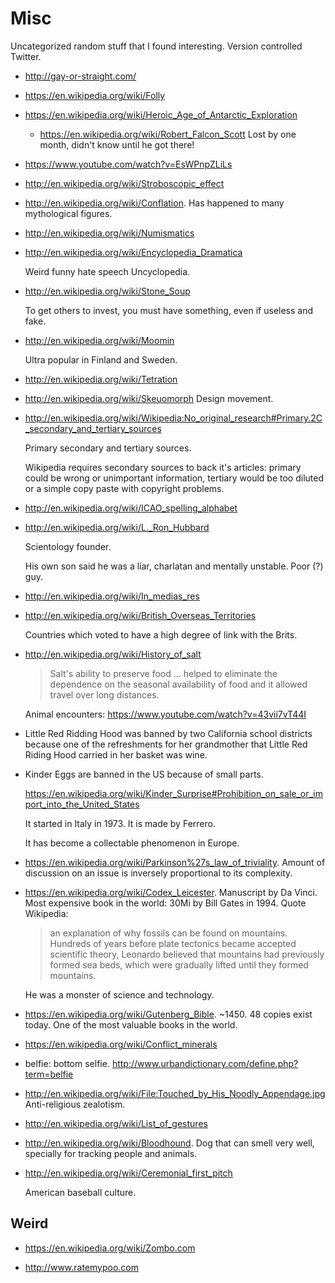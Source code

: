 # Misc

Uncategorized random stuff that I found interesting. Version controlled Twitter.

-   <http://gay-or-straight.com/>

-   <https://en.wikipedia.org/wiki/Folly>

-   <https://en.wikipedia.org/wiki/Heroic_Age_of_Antarctic_Exploration>

    - <https://en.wikipedia.org/wiki/Robert_Falcon_Scott> Lost by one month, didn't know until he got there!

-   <https://www.youtube.com/watch?v=EsWPnpZLiLs>

-   <http://en.wikipedia.org/wiki/Stroboscopic_effect>

-   <http://en.wikipedia.org/wiki/Conflation>. Has happened to many mythological figures.

-   <http://en.wikipedia.org/wiki/Numismatics>

-   <http://en.wikipedia.org/wiki/Encyclopedia_Dramatica>

    Weird funny hate speech Uncyclopedia.

-   <http://en.wikipedia.org/wiki/Stone_Soup>

    To get others to invest, you must have something, even if useless and fake.

-   <http://en.wikipedia.org/wiki/Moomin>

    Ultra popular in Finland and Sweden.

-   <http://en.wikipedia.org/wiki/Tetration>

-   <http://en.wikipedia.org/wiki/Skeuomorph> Design movement.

-   <http://en.wikipedia.org/wiki/Wikipedia:No_original_research#Primary.2C_secondary_and_tertiary_sources>

    Primary secondary and tertiary sources.

    Wikipedia requires secondary sources to back it's articles: primary could be wrong or unimportant information, tertiary would be too diluted or a simple copy paste with copyright problems.

-   <http://en.wikipedia.org/wiki/ICAO_spelling_alphabet>

-   <http://en.wikipedia.org/wiki/L._Ron_Hubbard>

    Scientology founder.

    His own son said he was a liar, charlatan and mentally unstable. Poor (?) guy.

-   <http://en.wikipedia.org/wiki/In_medias_res>

-   <http://en.wikipedia.org/wiki/British_Overseas_Territories>

    Countries which voted to have a high degree of link with the Brits.

-   <http://en.wikipedia.org/wiki/History_of_salt>

    > Salt's ability to preserve food ... helped to eliminate the dependence
    > on the seasonal availability of food and it allowed travel over long distances.

    Animal encounters: <https://www.youtube.com/watch?v=43vii7vT44I>

-   Little Red Ridding Hood was banned by two California school districts because one of the refreshments for her grandmother that Little Red Riding Hood carried in her basket was wine.

-   Kinder Eggs are banned in the US because of small parts.

    <https://en.wikipedia.org/wiki/Kinder_Surprise#Prohibition_on_sale_or_import_into_the_United_States>

    It started in Italy in 1973. It is made by Ferrero.

    It has become a collectable phenomenon in Europe.

-   <https://en.wikipedia.org/wiki/Parkinson%27s_law_of_triviality>. Amount of discussion on an issue is inversely proportional to its complexity.

-   <https://en.wikipedia.org/wiki/Codex_Leicester>. Manuscript by Da Vinci. Most expensive book in the world: 30Mi by Bill Gates in 1994. Quote Wikipedia:

    > an explanation of why fossils can be found on mountains. Hundreds of years before plate tectonics became accepted scientific theory, Leonardo believed that mountains had previously formed sea beds, which were gradually lifted until they formed mountains.

    He was a monster of science and technology.

-   <https://en.wikipedia.org/wiki/Gutenberg_Bible>. ~1450. 48 copies exist today. One of the most valuable books in the world.

-   <https://en.wikipedia.org/wiki/Conflict_minerals>

-   belfie: bottom selfie. <http://www.urbandictionary.com/define.php?term=belfie>

-   <http://en.wikipedia.org/wiki/File:Touched_by_His_Noodly_Appendage.jpg> Anti-religious zealotism.

-   <http://en.wikipedia.org/wiki/List_of_gestures>

-   <http://en.wikipedia.org/wiki/Bloodhound>. Dog that can smell very well, specially for tracking people and animals.

-   <http://en.wikipedia.org/wiki/Ceremonial_first_pitch>

    American baseball culture.

## Weird

-   <https://en.wikipedia.org/wiki/Zombo.com>

-   <http://www.ratemypoo.com>
